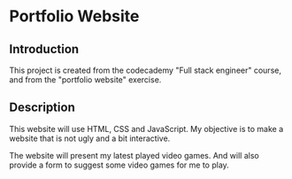 # Portfolio Website

## Introduction

This project is created from the codecademy "Full stack engineer" course, and from the "portfolio website" exercise.

## Description

This website will use HTML, CSS and JavaScript. My objective is to make a website that is not ugly and a bit interactive.

The website will present my latest played video games. And will also provide a form to suggest some video games for me to play.